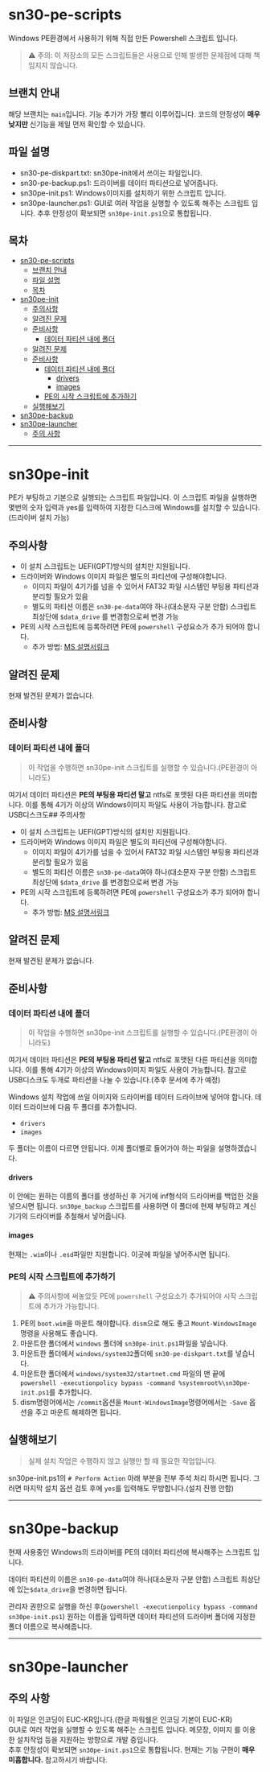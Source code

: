 # sn30-pe-scripts
Windows PE환경에서 사용하기 위해 직접 만든 Powershell 스크립트 입니다.
> ⚠️ 주의: 이 저장소의 모든 스크립트들은  사용으로 인해 발생한 문제점에 대해 책임지지 않습니다.

## 브랜치 안내
해당 브랜치는 `main`입니다. 기능 추가가 가장 빨리 이루어집니다. 코드의 안정성이 **매우 낮지만** 신기능을 제일 먼저 확인할 수 있습니다.

## 파일 설명

* sn30-pe-diskpart.txt: sn30pe-init에서 쓰이는 파일입니다.
* sn30-pe-backup.ps1: 드라이버를 데이터 파티션으로 넣어줍니다.
* sn30pe-init.ps1: Windows이미지를 설치하기 위한 스크립트 입니다.
* sn30pe-launcher.ps1: GUI로 여러 작업을 실행할 수 있도록 해주는 스크립트 입니다. 추후 안정성이 확보되면 `sn30pe-init.ps1`으로 통합됩니다.

## 목차
- [sn30-pe-scripts](#sn30-pe-scripts)
  - [브랜치 안내](#브랜치-안내)
  - [파일 설명](#파일-설명)
  - [목차](#목차)
- [sn30pe-init](#sn30pe-init)
  - [주의사항](#주의사항)
  - [알려진 문제](#알려진-문제)
  - [준비사항](#준비사항)
    - [데이터 파티션 내에 폴더](#데이터-파티션-내에-폴더)
  - [알려진 문제](#알려진-문제-1)
  - [준비사항](#준비사항-1)
    - [데이터 파티션 내에 폴더](#데이터-파티션-내에-폴더-1)
      - [drivers](#drivers)
      - [images](#images)
    - [PE의 시작 스크립트에 추가하기](#pe의-시작-스크립트에-추가하기)
  - [실행해보기](#실행해보기)
- [sn30pe-backup](#sn30pe-backup)
- [sn30pe-launcher](#sn30pe-launcher)
  - [주의 사항](#주의-사항)

---

# sn30pe-init
PE가 부팅하고 기본으로 실행되는 스크립트 파일입니다. 이 스크립트 파일을 실행하면 몇번의 숫자 입력과 yes를 입력하여 지정한 디스크에 Windows를 설치할 수 있습니다.(드라이버 설치 가능)
## 주의사항
* 이 설치 스크립트는 UEFI(GPT)방식의 설치만 지원됩니다.
* 드라이버와 Windows 이미지 파일은 별도의 파티션에 구성해야합니다.
    * 이미지 파일이 4기가를 넘을 수 있어서 FAT32 파일 시스템인 부팅용 파티션과 분리할 필요가 있음
    * 별도의 파티션 이름은 `sn30-pe-data`여야 하나(대소문자 구분 안함) 스크립트 최상단에 `$data_drive` 를 변경함으로써 변경 가능
* PE의 시작 스크립트에 등록하려면 PE에 `powershell` 구성요소가 추가 되어야 합니다.
    * 추가 방법: [MS 설명서링크](https://docs.microsoft.com/ko-kr/windows-hardware/manufacture/desktop/winpe-adding-powershell-support-to-windows-pe)
## 알려진 문제
현재 발견된 문제가 없습니다.

## 준비사항
### 데이터 파티션 내에 폴더
> 이 작업을 수행하면 sn30pe-init 스크립트를 실행할 수 있습니다.(PE환경이 아니라도)

여기서 데이터 파티션은 **PE의 부팅용 파티션 말고** ntfs로 포맷된 다른 파티션을 의미합니다. 이를 통해 4기가 이상의 Windows이미지 파일도 사용이 가능합니다.
참고로 USB디스크도## 주의사항
* 이 설치 스크립트는 UEFI(GPT)방식의 설치만 지원됩니다.
* 드라이버와 Windows 이미지 파일은 별도의 파티션에 구성해야합니다.
    * 이미지 파일이 4기가를 넘을 수 있어서 FAT32 파일 시스템인 부팅용 파티션과 분리할 필요가 있음
    * 별도의 파티션 이름은 `sn30-pe-data`여야 하나(대소문자 구분 안함) 스크립트 최상단에 `$data_drive` 를 변경함으로써 변경 가능
* PE의 시작 스크립트에 등록하려면 PE에 `powershell` 구성요소가 추가 되어야 합니다.
    * 추가 방법: [MS 설명서링크](https://docs.microsoft.com/ko-kr/windows-hardware/manufacture/desktop/winpe-adding-powershell-support-to-windows-pe)
## 알려진 문제
현재 발견된 문제가 없습니다.

## 준비사항
### 데이터 파티션 내에 폴더
> 이 작업을 수행하면 sn30pe-init 스크립트를 실행할 수 있습니다.(PE환경이 아니라도)

여기서 데이터 파티션은 **PE의 부팅용 파티션 말고** ntfs로 포맷된 다른 파티션을 의미합니다. 이를 통해 4기가 이상의 Windows이미지 파일도 사용이 가능합니다.
참고로 USB디스크도 두개로 파티션을 나눌 수 있습니다.(추후 문서에 추가 예정)


Windows 설치 작업에 쓰일 이미지와 드라이버를 데이터 드라이브에 넣어야 합니다. 데이터 드라이브에 다음 두 폴더를 추가합니다.
* `drivers`
* `images`

두 폴더는 이름이 다르면 안됩니다. 이제 폴더별로 들어가야 하는 파일을 설명하겠습니다.
#### drivers
이 안에는 원하는 이름의 폴더를 생성하신 후 거기에 inf형식의 드라이버를 백업한 것을 넣으시면 됩니다. `sn30pe_backup` 스크립트를 사용하면 이 폴더에 현재 부팅하고 계신 기기의 드라이버를 추철해서 넣어줍니다.
#### images
현재는 `.wim`이나 `.esd`파일만 지원합니다. 이곳에 파일을 넣어주시면 됩니다.
### PE의 시작 스크립트에 추가하기
> ⚠️ 주의사항에 써놓았듯 PE에 `powershell` 구성요소가 추가되어야 시작 스크립트에 추가가 가능합니다.

1. PE의 `boot.wim`을 마운트 해야합니다. `dism`으로 해도 좋고 `Mount-WindowsImage`명령을 사용해도 좋습니다.
2. 마운트한 폴더에서 `windows` 폴더에 `sn30pe-init.ps1`파일을 넣습니다.
3. 마운트한 폴더에서 `windows/system32`폴더에 `sn30-pe-diskpart.txt`를 넣습니다.
3. 마운트한 폴더에서 `windows/system32/startnet.cmd` 파일의 맨 끝에 `powershell -executionpolicy bypass -command %systemroot%\sn30pe-init.ps1`를 추가합니다.
4. dism명령어에서는 `/commit`옵션을 `Mount-WindowsImage`명령어에서는 `-Save` 옵션을 주고 마운트 해제하면 됩니다.
## 실행해보기
> 실제 설치 작업은 수행하지 않고 실행만 할 때 필요한 작업입니다.

sn30pe-init.ps1의 `# Perform Action` 아래 부분을 전부 주석 처리 하시면 됩니다. 그러면 마지막 설치 옵션 검토 후에 `yes`를 입력해도 무방합니다.(설치 진행 안함)

---
# sn30pe-backup
현재 사용중인 Windows의 드라이버를 PE의 데이터 파티션에 복사해주는 스크립트 입니다.

데이터 파티션의 이름은 `sn30-pe-data`여야 하나(대소문자 구분 안함) 스크립트 최상단에 있는`$data_drive`을 변경하면 됩니다.

관리자 권한으로 실행을 하신 후(`powershell -executionpolicy bypass -command sn30pe-init.ps1`) 원하는 이름을 입력하면 데이터 파티션의 드라이버 폴더에 지정한 폴더 이름으로 복사해줍니다.

---
# sn30pe-launcher
## 주의 사항
이 파일은 인코딩이 EUC-KR입니다.(한글 파워쉘은 인코딩 기본이 EUC-KR)  
GUI로 여러 작업을 실행할 수 있도록 해주는 스크립트 입니다. 메모장, 이미지 를 이용한 설치작업 등을 지원하는 방향으로 개발 중입니다.  
추후 안정성이 확보되면 `sn30pe-init.ps1`으로 통합됩니다. 현재는 기능 구현이 **매우 미흡합니다.** 참고하시기 바랍니다.